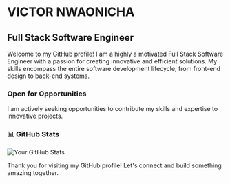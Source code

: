 # VICTOR NWAONICHA

## Full Stack Software Engineer

Welcome to my GitHub profile! I am a highly a motivated Full Stack Software Engineer with a passion for creating innovative and efficient solutions. My skills encompass the entire software development lifecycle, from front-end design to back-end systems.


### Open for Opportunities

I am actively seeking opportunities to contribute my skills and expertise to innovative projects.


### 📊 GitHub Stats

![Your GitHub Stats](https://github-readme-stats.vercel.app/api?username=victornwaonicha&show_icons=true&count_private=true&hide=issues)

Thank you for visiting my GitHub profile! Let's connect and build something amazing together.
